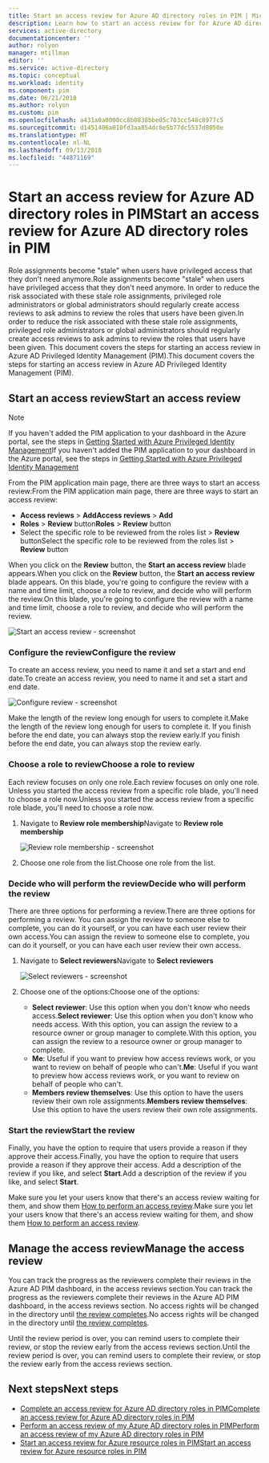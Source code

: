 ```yaml
---
title: Start an access review for Azure AD directory roles in PIM | Microsoft Docs
description: Learn how to start an access review for for Azure AD directory roles in Azure AD Privileged Identity Management (PIM).
services: active-directory
documentationcenter: ''
author: rolyon
manager: mtillman
editor: ''
ms.service: active-directory
ms.topic: conceptual
ms.workload: identity
ms.component: pim
ms.date: 06/21/2018
ms.author: rolyon
ms.custom: pim
ms.openlocfilehash: a431a0a0000cc8b0838bbe05c703cc548c8977c5
ms.sourcegitcommit: d1451406a010fd3aa854dc8e5b77dc5537d8050e
ms.translationtype: MT
ms.contentlocale: nl-NL
ms.lasthandoff: 09/13/2018
ms.locfileid: "44871169"
---
```

# <a name="start-an-access-review-for-azure-ad-directory-roles-in-pim"></a><span data-ttu-id="d0b68-103">Start an access review for Azure AD directory roles in PIM</span><span class="sxs-lookup"><span data-stu-id="d0b68-103">Start an access review for Azure AD directory roles in PIM</span></span>
<span data-ttu-id="d0b68-104">Role assignments become "stale" when users have privileged access that they don't need anymore.</span><span class="sxs-lookup"><span data-stu-id="d0b68-104">Role assignments become "stale" when users have privileged access that they don't need anymore.</span></span> <span data-ttu-id="d0b68-105">In order to reduce the risk associated with these stale role assignments, privileged role administrators or global administrators should regularly create access reviews to ask admins to review the roles that users have been given.</span><span class="sxs-lookup"><span data-stu-id="d0b68-105">In order to reduce the risk associated with these stale role assignments, privileged role administrators or global administrators should regularly create access reviews to ask admins to review the roles that users have been given.</span></span> <span data-ttu-id="d0b68-106">This document covers the steps for starting an access review in Azure AD Privileged Identity Management (PIM).</span><span class="sxs-lookup"><span data-stu-id="d0b68-106">This document covers the steps for starting an access review in Azure AD Privileged Identity Management (PIM).</span></span>

## <a name="start-an-access-review"></a><span data-ttu-id="d0b68-107">Start an access review</span><span class="sxs-lookup"><span data-stu-id="d0b68-107">Start an access review</span></span>
> [!NOTE]
> <span data-ttu-id="d0b68-108">If you haven't added the PIM application to your dashboard in the Azure portal, see the steps in  [Getting Started with Azure Privileged Identity Management](pim-getting-started.md)</span><span class="sxs-lookup"><span data-stu-id="d0b68-108">If you haven't added the PIM application to your dashboard in the Azure portal, see the steps in  [Getting Started with Azure Privileged Identity Management](pim-getting-started.md)</span></span>
> 
> 

<span data-ttu-id="d0b68-109">From the PIM application main page, there are three ways to start an access review:</span><span class="sxs-lookup"><span data-stu-id="d0b68-109">From the PIM application main page, there are three ways to start an access review:</span></span>

* <span data-ttu-id="d0b68-110">**Access reviews** > **Add**</span><span class="sxs-lookup"><span data-stu-id="d0b68-110">**Access reviews** > **Add**</span></span>
* <span data-ttu-id="d0b68-111">**Roles** > **Review** button</span><span class="sxs-lookup"><span data-stu-id="d0b68-111">**Roles** > **Review** button</span></span>
* <span data-ttu-id="d0b68-112">Select the specific role to be reviewed from the roles list > **Review** button</span><span class="sxs-lookup"><span data-stu-id="d0b68-112">Select the specific role to be reviewed from the roles list > **Review** button</span></span>

<span data-ttu-id="d0b68-113">When you click on the **Review** button, the **Start an access review** blade appears.</span><span class="sxs-lookup"><span data-stu-id="d0b68-113">When you click on the **Review** button, the **Start an access review** blade appears.</span></span> <span data-ttu-id="d0b68-114">On this blade, you're going to configure the review with a name and time limit, choose a role to review, and decide who will perform the review.</span><span class="sxs-lookup"><span data-stu-id="d0b68-114">On this blade, you're going to configure the review with a name and time limit, choose a role to review, and decide who will perform the review.</span></span>

![Start an access review - screenshot](./media/pim-how-to-start-security-review/PIM_start_review.png)

### <a name="configure-the-review"></a><span data-ttu-id="d0b68-116">Configure the review</span><span class="sxs-lookup"><span data-stu-id="d0b68-116">Configure the review</span></span>
<span data-ttu-id="d0b68-117">To create an access review, you need to name it and set a start and end date.</span><span class="sxs-lookup"><span data-stu-id="d0b68-117">To create an access review, you need to name it and set a start and end date.</span></span>

![Configure review - screenshot](./media/pim-how-to-start-security-review/PIM_review_configure.png)

<span data-ttu-id="d0b68-119">Make the length of the review long enough for users to complete it.</span><span class="sxs-lookup"><span data-stu-id="d0b68-119">Make the length of the review long enough for users to complete it.</span></span> <span data-ttu-id="d0b68-120">If you finish before the end date, you can always stop the review early.</span><span class="sxs-lookup"><span data-stu-id="d0b68-120">If you finish before the end date, you can always stop the review early.</span></span>

### <a name="choose-a-role-to-review"></a><span data-ttu-id="d0b68-121">Choose a role to review</span><span class="sxs-lookup"><span data-stu-id="d0b68-121">Choose a role to review</span></span>
<span data-ttu-id="d0b68-122">Each review focuses on only one role.</span><span class="sxs-lookup"><span data-stu-id="d0b68-122">Each review focuses on only one role.</span></span> <span data-ttu-id="d0b68-123">Unless you started the access review from a specific role blade, you'll need to choose a role now.</span><span class="sxs-lookup"><span data-stu-id="d0b68-123">Unless you started the access review from a specific role blade, you'll need to choose a role now.</span></span>

1. <span data-ttu-id="d0b68-124">Navigate to **Review role membership**</span><span class="sxs-lookup"><span data-stu-id="d0b68-124">Navigate to **Review role membership**</span></span>
   
    ![Review role membership - screenshot](./media/pim-how-to-start-security-review/PIM_review_role.png)
2. <span data-ttu-id="d0b68-126">Choose one role from the list.</span><span class="sxs-lookup"><span data-stu-id="d0b68-126">Choose one role from the list.</span></span>

### <a name="decide-who-will-perform-the-review"></a><span data-ttu-id="d0b68-127">Decide who will perform the review</span><span class="sxs-lookup"><span data-stu-id="d0b68-127">Decide who will perform the review</span></span>
<span data-ttu-id="d0b68-128">There are three options for performing a review.</span><span class="sxs-lookup"><span data-stu-id="d0b68-128">There are three options for performing a review.</span></span> <span data-ttu-id="d0b68-129">You can assign the review to someone else to complete, you can do it yourself, or you can have each user review their own access.</span><span class="sxs-lookup"><span data-stu-id="d0b68-129">You can assign the review to someone else to complete, you can do it yourself, or you can have each user review their own access.</span></span>

1. <span data-ttu-id="d0b68-130">Navigate to **Select reviewers**</span><span class="sxs-lookup"><span data-stu-id="d0b68-130">Navigate to **Select reviewers**</span></span>
   
    ![Select reviewers - screenshot](./media/pim-how-to-start-security-review/PIM_review_reviewers.png)
2. <span data-ttu-id="d0b68-132">Choose one of the options:</span><span class="sxs-lookup"><span data-stu-id="d0b68-132">Choose one of the options:</span></span>
   
   * <span data-ttu-id="d0b68-133">**Select reviewer**: Use this option when you don't know who needs access.</span><span class="sxs-lookup"><span data-stu-id="d0b68-133">**Select reviewer**: Use this option when you don't know who needs access.</span></span> <span data-ttu-id="d0b68-134">With this option, you can assign the review to a resource owner or group manager to complete.</span><span class="sxs-lookup"><span data-stu-id="d0b68-134">With this option, you can assign the review to a resource owner or group manager to complete.</span></span>
   * <span data-ttu-id="d0b68-135">**Me**: Useful if you want to preview how access reviews work, or you want to review on behalf of people who can't.</span><span class="sxs-lookup"><span data-stu-id="d0b68-135">**Me**: Useful if you want to preview how access reviews work, or you want to review on behalf of people who can't.</span></span>
   * <span data-ttu-id="d0b68-136">**Members review themselves**: Use this option to have the users review their own role assignments.</span><span class="sxs-lookup"><span data-stu-id="d0b68-136">**Members review themselves**: Use this option to have the users review their own role assignments.</span></span>

### <a name="start-the-review"></a><span data-ttu-id="d0b68-137">Start the review</span><span class="sxs-lookup"><span data-stu-id="d0b68-137">Start the review</span></span>
<span data-ttu-id="d0b68-138">Finally, you have the option to require that users provide a reason if they approve their access.</span><span class="sxs-lookup"><span data-stu-id="d0b68-138">Finally, you have the option to require that users provide a reason if they approve their access.</span></span> <span data-ttu-id="d0b68-139">Add a description of the review if you like, and select **Start**.</span><span class="sxs-lookup"><span data-stu-id="d0b68-139">Add a description of the review if you like, and select **Start**.</span></span>

<span data-ttu-id="d0b68-140">Make sure you let your users know that there's an access review waiting for them, and show them [How to perform an access review](pim-how-to-perform-security-review.md).</span><span class="sxs-lookup"><span data-stu-id="d0b68-140">Make sure you let your users know that there's an access review waiting for them, and show them [How to perform an access review](pim-how-to-perform-security-review.md).</span></span>

## <a name="manage-the-access-review"></a><span data-ttu-id="d0b68-141">Manage the access review</span><span class="sxs-lookup"><span data-stu-id="d0b68-141">Manage the access review</span></span>
<span data-ttu-id="d0b68-142">You can track the progress as the reviewers complete their reviews in the Azure AD PIM dashboard, in the access reviews section.</span><span class="sxs-lookup"><span data-stu-id="d0b68-142">You can track the progress as the reviewers complete their reviews in the Azure AD PIM dashboard, in the access reviews section.</span></span> <span data-ttu-id="d0b68-143">No access rights will be changed in the directory until [the review completes](pim-how-to-complete-review.md).</span><span class="sxs-lookup"><span data-stu-id="d0b68-143">No access rights will be changed in the directory until [the review completes](pim-how-to-complete-review.md).</span></span>

<span data-ttu-id="d0b68-144">Until the review period is over, you can remind users to complete their review, or stop the review early from the access reviews section.</span><span class="sxs-lookup"><span data-stu-id="d0b68-144">Until the review period is over, you can remind users to complete their review, or stop the review early from the access reviews section.</span></span>

<!--Every topic should have next steps and links to the next logical set of content to keep the customer engaged-->
## <a name="next-steps"></a><span data-ttu-id="d0b68-145">Next steps</span><span class="sxs-lookup"><span data-stu-id="d0b68-145">Next steps</span></span>

- [<span data-ttu-id="d0b68-146">Complete an access review for Azure AD directory roles in PIM</span><span class="sxs-lookup"><span data-stu-id="d0b68-146">Complete an access review for Azure AD directory roles in PIM</span></span>](pim-how-to-complete-review.md)
- [<span data-ttu-id="d0b68-147">Perform an access review of my Azure AD directory roles in PIM</span><span class="sxs-lookup"><span data-stu-id="d0b68-147">Perform an access review of my Azure AD directory roles in PIM</span></span>](pim-how-to-perform-security-review.md)
- [<span data-ttu-id="d0b68-148">Start an access review for Azure resource roles in PIM</span><span class="sxs-lookup"><span data-stu-id="d0b68-148">Start an access review for Azure resource roles in PIM</span></span>](pim-resource-roles-start-access-review.md)
